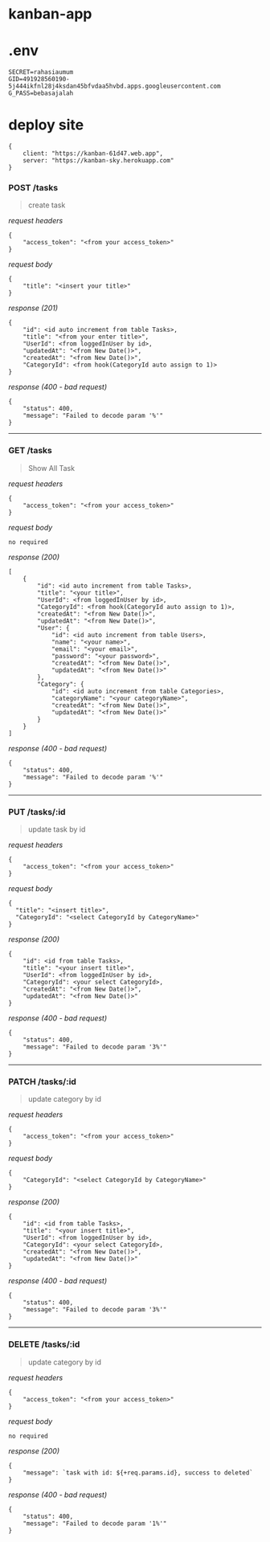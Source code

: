 # kanban-app


# .env
```
SECRET=rahasiaumum
GID=491928560190-5j444ikfnl28j4ksdan45bfvdaa5hvbd.apps.googleusercontent.com
G_PASS=bebasajalah
```

# deploy site
```
{
    client: "https://kanban-61d47.web.app",
    server: "https://kanban-sky.herokuapp.com"
}
```


### POST /tasks
> create task

_request headers_
```
{
    "access_token": "<from your access_token>"
}
```

_request body_
```
{
    "title": "<insert your title>"
}
```

_response (201)_
```
{
    "id": <id auto increment from table Tasks>,
    "title": "<from your enter title>",
    "UserId": <from loggedInUser by id>,
    "updatedAt": "<from New Date()>",
    "createdAt": "<from New Date()>",
    "CategoryId": <from hook(CategoryId auto assign to 1)>
}
```

_response (400 - bad request)_
```
{
    "status": 400,
    "message": "Failed to decode param '%'"
}
```
---

### GET /tasks 
> Show All Task

_request headers_
```
{
    "access_token": "<from your access_token>"
}
```

_request body_
```
no required
```

_response (200)_
```
[
    {
        "id": <id auto increment from table Tasks>,
        "title": "<your title>",
        "UserId": <from loggedInUser by id>,
        "CategoryId": <from hook(CategoryId auto assign to 1)>,
        "createdAt": "<from New Date()>",
        "updatedAt": "<from New Date()>",
        "User": {
            "id": <id auto increment from table Users>,
            "name": "<your name>",
            "email": "<your email>",
            "password": "<your password>",
            "createdAt": "<from New Date()>",
            "updatedAt": "<from New Date()>"
        },
        "Category": {
            "id": <id auto increment from table Categories>,
            "categoryName": "<your categoryName>",
            "createdAt": "<from New Date()>",
            "updatedAt": "<from New Date()>"
        }
    }
]
```

_response (400 - bad request)_
```
{
    "status": 400,
    "message": "Failed to decode param '%'"
}
```
---

### PUT /tasks/:id
> update task by id

_request headers_
```
{
    "access_token": "<from your access_token>"
}
```

_request body_
```
{
  "title": "<insert title>",
  "CategoryId": "<select CategoryId by CategoryName>"
}
```

_response (200)_
```
{
    "id": <id from table Tasks>,
    "title": "<your insert title>",
    "UserId": <from loggedInUser by id>,
    "CategoryId": <your select CategoryId>,
    "createdAt": "<from New Date()>",
    "updatedAt": "<from New Date()>"
}
```

_response (400 - bad request)_
```
{
    "status": 400,
    "message": "Failed to decode param '3%'"
}
```
---

### PATCH /tasks/:id
> update category by id

_request headers_
```
{
    "access_token": "<from your access_token>"
}
```

_request body_
```
{
    "CategoryId": "<select CategoryId by CategoryName>"
}
```

_response (200)_
```
{
    "id": <id from table Tasks>,
    "title": "<your insert title>",
    "UserId": <from loggedInUser by id>,
    "CategoryId": <your select CategoryId>,
    "createdAt": "<from New Date()>",
    "updatedAt": "<from New Date()>"
}
```

_response (400 - bad request)_
```
{
    "status": 400,
    "message": "Failed to decode param '3%'"
}
```
---

### DELETE /tasks/:id
> update category by id

_request headers_
```
{
    "access_token": "<from your access_token>"
}
```

_request body_
```
no required
```

_response (200)_
```
{
    "message": `task with id: ${+req.params.id}, success to deleted`
}
```

_response (400 - bad request)_
```
{
    "status": 400,
    "message": "Failed to decode param '1%'"
}
```
